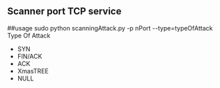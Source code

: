 ## Scanner port TCP service
##usage sudo python scanningAttack.py -p nPort --type=typeOfAttack
Type Of Attack
- SYN
- FIN/ACK
- ACK
- XmasTREE
- NULL
